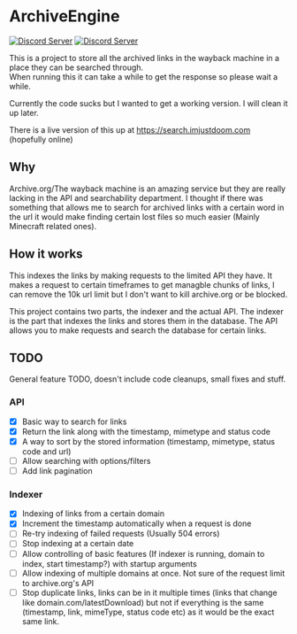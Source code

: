 # ArchiveEngine

[![Discord Server](https://img.shields.io/discord/979589333524820018?color=7289da&label=MY%20DISCORD&style=flat-square&logo=appveyor)](https://discord.gg/ydGK5jYV6t)
[![Discord Server](https://img.shields.io/discord/979589333524820018?color=7289da&label=MY%20ARCHIVE%20DISCORD&style=flat-square&logo=appveyor)](https://discord.gg/k8RcgxpnBS)
 
This is a project to store all the archived links in the wayback machine in a place they can be searched through.  
When running this it can take a while to get the response so please wait a while.

Currently the code sucks but I wanted to get a working version. I will clean it up later.

There is a live version of this up at https://search.imjustdoom.com (hopefully online)

## Why

Archive.org/The wayback machine is an amazing service but they are really lacking in the API and searchability department. I thought if there was something that allows me to search for archived links with a certain word in the url it would make finding certain lost files so much easier (Mainly Minecraft related ones).

## How it works

This indexes the links by making requests to the limited API they have. It makes a request to certain timeframes to get managble chunks of links, I can remove the 10k url limit but I don't want to kill archive.org or be blocked.

This project contains two parts, the indexer and the actual API. The indexer is the part that indexes the links and stores them in the database. The API allows you to make requests and search the database for certain links.

## TODO

General feature TODO, doesn't include code cleanups, small fixes and stuff.

### API
- [x] Basic way to search for links
- [x] Return the link along with the timestamp, mimetype and status code
- [x] A way to sort by the stored information (timestamp, mimetype, status code and url)
- [ ] Allow searching with options/filters
- [ ] Add link pagination

### Indexer

- [x] Indexing of links from a certain domain
- [x] Increment the timestamp automatically when a request is done
- [ ] Re-try indexing of failed requests (Usually 504 errors)
- [ ] Stop indexing at a certain date
- [ ] Allow controlling of basic features (If indexer is running, domain to index, start timestamp?) with startup arguments
- [ ] Allow indexing of multiple domains at once. Not sure of the request limit to archive.org's API
- [ ] Stop duplicate links, links can be in it multiple times (links that change like domain.com/latestDownload) but not if everything is the same (timestamp, link, mimeType, status code etc) as it would be the exact same link.